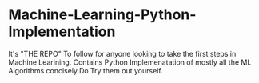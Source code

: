 # Machine-Learning-Python-Implementation
It's "THE REPO" 
To follow for anyone looking to take the first steps in Machine Learining.
Contains Python Implemenatation of mostly all the ML Algorithms concisely.Do Try them out yourself.

